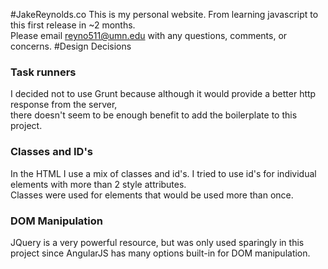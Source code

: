 #JakeReynolds.co
This is my personal website.  From learning javascript to this first release in ~2 months.<br>
Please email reyno511@umn.edu with any questions, comments, or concerns.
#Design Decisions
<h3>Task runners</h3>
I decided not to use Grunt because although it would provide a better http
response from the server,<br> there doesn't seem to be enough benefit to add the boilerplate to this project.
<h3>Classes and ID's</h3>
In the HTML I use a mix of classes and id's.  I tried to use id's for individual elements with more than 2 style attributes.<br>
Classes were used for elements that would be used more than once.
<h3>DOM Manipulation</h3>
JQuery is a very powerful resource, but was only used sparingly in this project since AngularJS has many options built-in for DOM manipulation.

